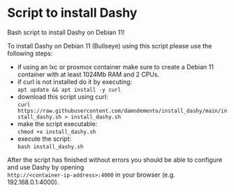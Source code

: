 # Script to install Dashy
Bash script to install Dashy on Debian 11!

To install Dashy on Debian 11 (Bullseye) using this script please use the following steps:

- if using an lxc or proxmox container make sure to create a Debian 11 container with at least 1024Mb RAM and 2 CPUs.<br>
- if curl is not installed do it by executing:<br>
```apt update && apt install -y curl```<br>
- download this script using curl:<br>
```curl https://raw.githubusercontent.com/damndemento/install_dashy/main/install_dashy.sh > install_dashy.sh```<br>
- make the script executable:<br>
```chmod +x install_dashy.sh```<br>
- execute the script:<br>
```bash install_dashy.sh```<br>

After the script has finished without errors you should be able to configure and use Dashy
by opening<br>
```http://<container-ip-address>:4000``` in your browser (e.g. 192.168.0.1:4000).
